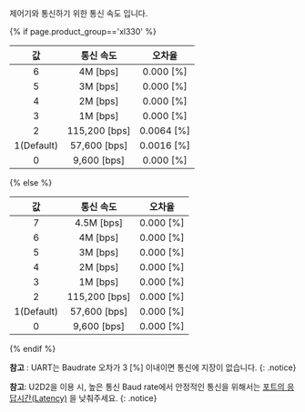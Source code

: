 제어기와 통신하기 위한 통신 속도 입니다.

{% if page.product_group=='xl330' %}

|     값     |   통신 속도   |   오차율   |
| :--------: | :-----------: | :--------: |
|     6      |   4M [bps]    | 0.000 [%]  |
|     5      |   3M [bps]    | 0.000 [%]  |
|     4      |   2M [bps]    | 0.000 [%]  |
|     3      |   1M [bps]    | 0.000 [%]  |
|     2      | 115,200 [bps] | 0.0064 [%] |
| 1(Default) | 57,600 [bps]  | 0.0016 [%] |
|     0      |  9,600 [bps]  | 0.000 [%]  |

{% else %}

|     값     |   통신 속도   |  오차율   |
| :--------: | :-----------: | :-------: |
|     7      |  4.5M [bps]   | 0.000 [%] |
|     6      |   4M [bps]    | 0.000 [%] |
|     5      |   3M [bps]    | 0.000 [%] |
|     4      |   2M [bps]    | 0.000 [%] |
|     3      |   1M [bps]    | 0.000 [%] |
|     2      | 115,200 [bps] | 0.000 [%] |
| 1(Default) | 57,600 [bps]  | 0.000 [%] |
|     0      |  9,600 [bps]  | 0.000 [%] |

{% endif %}

**참고** : UART는 Baudrate 오차가 3 [%] 이내이면 통신에 지장이 없습니다.
{: .notice}

**참고**: U2D2을 이용 시, 높은 통신 Baud rate에서 안정적인 통신을 위해서는 [포트의 응답시간(Latency)](/docs/kr/software/dynamixel/dynamixel_wizard2/#포트-응답-속도-설정) 을 낮춰주세요.
{: .notice}
